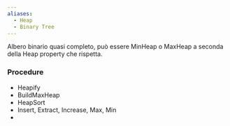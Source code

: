 ```yaml
---
aliases:
  - Heap
  - Binary Tree
---
```

Albero binario quasi completo, può essere MinHeap o MaxHeap a seconda della Heap property che rispetta. 

### Procedure
- Heapify 
- BuildMaxHeap
- HeapSort
- Insert, Extract, Increase, Max, Min
- 